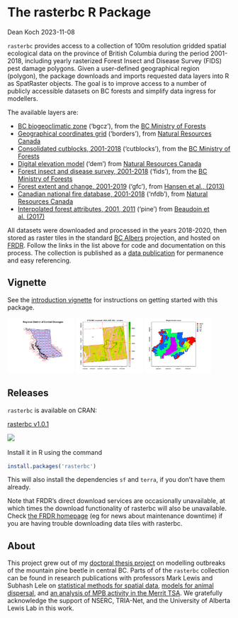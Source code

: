 The rasterbc R Package
================
Dean Koch
2023-11-08

<!-- README.md is generated from README.Rmd. Please edit that file -->
<!-- badges: start -->
<!-- badges: end -->

`rasterbc` provides access to a collection of 100m resolution gridded
spatial ecological data on the province of British Columbia during the
period 2001-2018, including yearly rasterized Forest Insect and Disease
Survey (FIDS) pest damage polygons. Given a user-defined geographical
region (polygon), the package downloads and imports requested data
layers into R as SpatRaster objects. The goal is to improve access to a
number of publicly accessible datasets on BC forests and simplify data
ingress for modellers.

The available layers are:

- [BC biogeoclimatic
  zone](https://github.com/deankoch/rasterbc_src/blob/master/src_bgcz.knit.md)
  (‘bgcz’), from the [BC Ministry of
  Forests](https://catalogue.data.gov.bc.ca/dataset/f358a53b-ffde-4830-a325-a5a03ff672c3)
- [Geographical coordinates
  grid](https://github.com/deankoch/rasterbc_src/blob/master/src_borders.knit.md)
  (‘borders’), from [Natural Resources
  Canada](https://natural-resources.canada.ca/maps-tools-and-publications/maps/topographic-maps/10995)
- [Consolidated cutblocks,
  2001-2018](https://github.com/deankoch/rasterbc_src/blob/master/src_cutblocks.knit.md)
  (‘cutblocks’), from the [BC Ministry of
  Forests](https://catalogue.data.gov.bc.ca/dataset/harvested-areas-of-bc-consolidated-cutblocks-)
- [Digital elevation
  model](https://github.com/deankoch/rasterbc_src/blob/master/src_dem.knit.md)
  (‘dem’) from [Natural Resources
  Canada](https://ftp.maps.canada.ca/pub/nrcan_rncan/elevation/cdem_mnec/doc/CDEM_en.pdf)
- [Forest insect and disease survey,
  2001-2018](https://github.com/deankoch/rasterbc_src/blob/master/src_fids.knit.md)
  (‘fids’), from the [BC Ministry of
  Forests](https://catalogue.data.gov.bc.ca/dataset/pest-infestation-polygons)
- [Forest extent and change,
  2001-2019](https://github.com/deankoch/rasterbc_src/blob/master/src_gfc.knit.md)
  (‘gfc’), from [Hansen et al.,
  (2013)](http://earthenginepartners.appspot.com/science-2013-global-forest)
- [Canadian national fire database,
  2001-2018](https://github.com/deankoch/rasterbc_src/blob/master/src_nfdb.knit.md)
  (‘nfdb’), from [Natural Resources
  Canada](https://cwfis.cfs.nrcan.gc.ca/ha/nfdb)
- [Interpolated forest attributes, 2001,
  2011](https://github.com/deankoch/rasterbc_src/blob/master/src_pine.knit.md)
  (‘pine’) from [Beaudoin et al. (2017)](doi.org/10.1139/cjfr-2017-0184)

All datasets were downloaded and processed in the years 2018-2020, then
stored as raster tiles in the standard [BC
Albers](https://spatialreference.org/ref/epsg/nad83-bc-albers/)
projection, and hosted on [FRDR](https://www.frdr-dfdr.ca/repo/). Follow
the links in the list above for code and documentation on this process.
The collection is published as a [data
publication](https://doi.org/10.20383/101.0283) for permanence and easy
referencing.

## Vignette

See the [introduction
vignette](https://github.com/deankoch/rasterbc/blob/master/vignettes/vignette_intro.md)
for instructions on getting started with this package.

<img src="https://raw.githubusercontent.com/deankoch/rasterbc/master/vignettes/vignette_intro_okanagan_location-1.png" width="30%"></img>
<img src="https://raw.githubusercontent.com/deankoch/rasterbc/master/vignettes/vignette_intro_okanagan_elevation_tiles-1.png" width="30%"></img>
<img src="https://raw.githubusercontent.com/deankoch/rasterbc/master/vignettes/vignette_intro_okanagan_bgcz-1.png" width="30%"></img>

## Releases

`rasterbc` is available on CRAN:

[rasterbc v1.0.1](https://CRAN.R-project.org/package=rasterbc)

[![](https://cranlogs.r-pkg.org/badges/rasterbc)](https://cran.r-project.org/package=rasterbc)

Install it in R using the command

``` r
install.packages('rasterbc')
```

This will also install the dependencies `sf` and `terra`, if you don’t
have them already.

Note that FRDR’s direct download services are occasionally unavailable,
at which times the download functionality of rasterbc will also be
unavailable. Check [the FRDR homepage](https://www.frdr-dfdr.ca/repo/)
(eg for news about maintenance downtime) if you are having trouble
downloading data tiles with rasterbc.

## About

This project grew out of my [doctoral thesis
project](doi.org/10.7939/r3-91zn-v276) on modelling outbreaks of the
mountain pine beetle in central BC. Parts of of the `rasterbc`
collection can be found in research publications with professors Mark
Lewis and Subhash Lele on [statistical methods for spatial
data](doi.org/10.7939/r3-g6qb-bq70), [models for animal
dispersal](doi.org/10.1098/rsif.2020.0434), and [an analysis of MPB
activity in the Merrit TSA](doi.org/10.1007/s11538-021-00899-z). We
gratefully acknowledge the support of NSERC, TRIA-Net, and the
University of Alberta Lewis Lab in this work.

<!-- README.md is generated from README.Rmd. Please edit that file -->
<!-- rmarkdown::render('README.Rmd') -->
